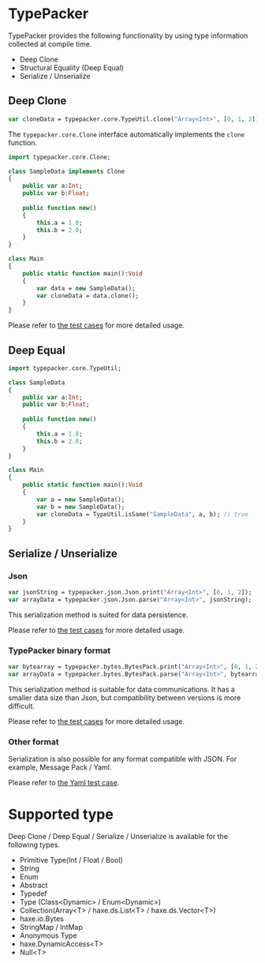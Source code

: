 # TypePacker

TypePacker provides the following functionality by using type information collected at compile time.

* Deep Clone 
* Structural Equality (Deep Equal)
* Serialize / Unserialize


## Deep Clone

```hx
var cloneData = typepacker.core.TypeUtil.clone("Array<Int>", [0, 1, 2]);
```

The `typepacker.core.Clone` interface automatically implements the `clone` function.

```hx
import typepacker.core.Clone;

class SampleData implements Clone
{
	public var a:Int;
	public var b:Float;
	
	public function new()
	{
		this.a = 1.0;
		this.b = 2.0;
	}
}

class Main
{
	public static function main():Void
	{
		var data = new SampleData();
		var cloneData = data.clone();
	}
}
```

Please refer to [the test cases](test/cases/sample/CloneTestCase.hx) for more detailed usage.


## Deep Equal

```hx
import typepacker.core.TypeUtil;

class SampleData
{
	public var a:Int;
	public var b:Float;
	
	public function new()
	{
		this.a = 1.0;
		this.b = 2.0;
	}
}

class Main
{
	public static function main():Void
	{
		var a = new SampleData();
		var b = new SampleData();
		var cloneData = TypeUtil.isSame("SampleData", a, b); // true
	}
}
```

## Serialize / Unserialize


### Json 

```hx
var jsonString = typepacker.json.Json.print("Array<Int>", [0, 1, 2]);
var arrayData = typepacker.json.Json.parse("Array<Int>", jsonString);
```

This serialization method is suited for data persistence.

Please refer to [the test cases](test/cases/sample/JsonPackerTestCase.hx) for more detailed usage.


### TypePacker binary format

```hx
var bytearray = typepacker.bytes.BytesPack.print("Array<Int>", [0, 1, 2]);
var arrayData = typepacker.bytes.BytesPack.parse("Array<Int>", bytearray);
```

This serialization method is suitable for data communications.
It has a smaller data size than Json, but compatibility between versions is more difficult.

Please refer to [the test cases](test/cases/sample/BytesPackerTestCase.hx) for more detailed usage.


### Other format

Serialization is also possible for any format compatible with JSON. For example, Message Pack / Yaml.

Please refer to [the Yaml test case](test/cases/sample/YamlPackerTestCase.hx).


# Supported type

Deep Clone / Deep Equal / Serialize / Unserialize is available for the following types.

* Primitive Type(Int / Float / Bool)
* String
* Enum
* Abstract
* Typedef
* Type (Class\<Dynamic\> / Enum\<Dynamic\>)
* Collection(Array\<T\> / haxe.ds.List\<T\> / haxe.ds.Vector\<T\>)
* haxe.io.Bytes
* StringMap / IntMap
* Anonymous Type
* haxe.DynamicAccess\<T\>
* Null\<T\>

